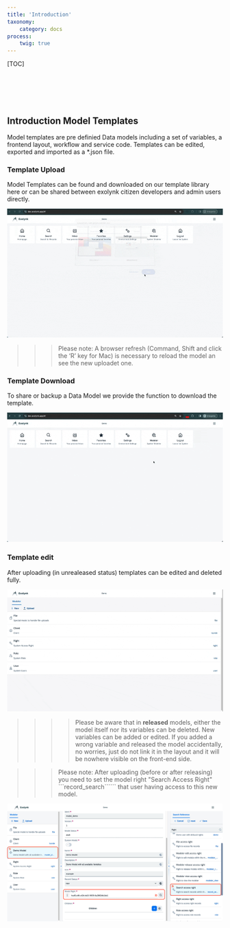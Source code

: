 ```yaml
---
title: 'Introduction'
taxonomy:
    category: docs
process:
    twig: true
---
```


[TOC]

<br><br><br><br>

## Introduction Model Templates

Model templates are pre definied Data models including a set of variables, a frontend layout, workflow and service code. Templates can be edited, exported and imported as a *.json file.

### Template Upload

Model Templates can be found and downloaded on our template library here or can be shared between exolynk citizen developers and admin users directly.

![Upload](model-upload.gif?resize=600&classes=left)

>>> Please note: A browser refresh (Command, Shift and click the ‘R’ key for Mac) is necessary to reload the model an see the new uploadet one.

### Template Download

To share or backup a Data Model we provide the function to download the template.

![Download](model-download.gif?resize=600&classes=left)

### Template edit

After uploading (in unrealeased status) templates can be edited and deleted fully.

![Edit](model-edit.gif?resize=600&classes=left)

>>>> Please be aware that in **released** models, either the model itself nor its variables can be deleted. New variables can be added or edited. If you added a wrong variable and released the model accidentally, no worries, just do not link it in the layout and it will be nowhere visible on the front-end side.

>>> Please note: After uploading (before or after releasing) you need to set the model right "Search Access Right" ```record_search`````` that user having access to this new model.

![Model Right](model-right.png?resize=600&classes=left)